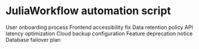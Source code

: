 # JuliaWorkflow automation script
User onboarding process
Frontend accessibility fix
Data retention policy
API latency optimization
Cloud backup configuration
Feature deprecation notice
Database failover plan
